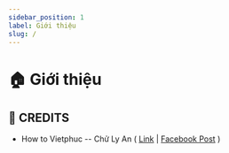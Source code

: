 ```yaml
---
sidebar_position: 1
label: Giới thiệu
slug: /
---
```


# 🏠 Giới thiệu

## 🌟 **CREDITS**

- How to Vietphuc -- Chử Ly An ( [Link](https://docs.google.com/spreadsheets/d/1ZNYgCEmiDwSxsfbhkpMWcSyVT0PVVKyGX8MgZ8nIrY4/edit#gid=0) | [Facebook Post](https://www.facebook.com/chu.ly.an.ve.vtub/posts/pfbid02NHcjDa8hHFMU932xRvUdM11BmGh6SE92NWTnHa7wL8vkjkUVb2pCLFKXG1At8CD3l)
  )
